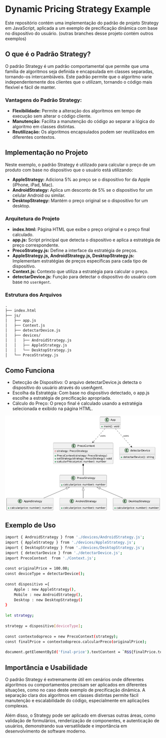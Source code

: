 # Dynamic Pricing Strategy Example

Este repositório contém uma implementação do padrão de projeto Strategy em JavaScript, aplicada a um exemplo de precificação dinâmica com base no dispositivo do usuário.
(outras branches desse projeto contém outros exemplos)

## O que é o Padrão Strategy?

O padrão Strategy é um padrão comportamental que permite que uma família de algoritmos seja definida e encapsulada em classes separadas, tornando-os intercambiáveis. Este padrão permite que o algoritmo varie independentemente dos clientes que o utilizam, tornando o código mais flexível e fácil de manter.

### **Vantagens do Padrão Strategy:**

- **Flexibilidade:** Permite a alteração dos algoritmos em tempo de execução sem alterar o código cliente.
- **Manutenção:** Facilita a manutenção do código ao separar a lógica do algoritmo em classes distintas.
- **Reutilização:** Os algoritmos encapsulados podem ser reutilizados em diferentes contextos.

## Implementação no Projeto

Neste exemplo, o padrão Strategy é utilizado para calcular o preço de um produto com base no dispositivo que o usuário está utilizando:

- **AppleStrategy:** Adiciona 5% ao preço se o dispositivo for da Apple (iPhone, iPad, Mac).
- **AndroidStrategy:** Aplica um desconto de 5% se o dispositivo for um celular Android ou similar.
- **DesktopStrategy:** Mantém o preço original se o dispositivo for um desktop.

### **Arquitetura do Projeto**

- **index.html:** Página HTML que exibe o preço original e o preço final calculado.
- **app.js:** Script principal que detecta o dispositivo e aplica a estratégia de preço correspondente.
- **PrecoStrategy.js:** Define a interface da estratégia de preços.
- **AppleStrategy.js, AndroidStrategy.js, DesktopStrategy.js:** Implementam estratégias de preços específicas para cada tipo de dispositivo.
- **Context.js:** Contexto que utiliza a estratégia para calcular o preço.
- **detectarDevice.js:** Função para detectar o dispositivo do usuário com base no `userAgent`.

### **Estrutura dos Arquivos**

```plaintext
.
├── index.html
├── js/
│   ├── app.js
│   ├── Context.js
│   ├── detectarDevice.js
│   ├── devices/
│   │   ├── AndroidStrategy.js
│   │   ├── AppleStrategy.js
│   │   └── DesktopStrategy.js
│   └── PrecoStrategy.js
```
## Como Funciona
- Detecção de Dispositivo: O arquivo detectarDevice.js detecta o dispositivo do usuário através do userAgent.
- Escolha da Estratégia: Com base no dispositivo detectado, o app.js escolhe a estratégia de precificação apropriada.
- Cálculo do Preço: O preço final é calculado usando a estratégia selecionada e exibido na página HTML.

![O padrão strategy](img/p1.png)

## Exemplo de Uso

```bash
import { AndroidStrategy } from './devices/AndroidStrategy.js';
import { AppleStrategy } from './devices/AppleStrategy.js';
import { DesktopStrategy } from './devices/DesktopStrategy.js';
import { detectarDevice } from './detectarDevice.js';
import PrecoContext  from './Context.js';

const originalPrice = 100.00; 
const deviceType = detectarDevice(); 

const dispositivo ={
    Apple : new AppleStrategy(),
    Mobile : new AndroidStrategy(),
    Desktop : new DesktopStrategy()
}

let strategy;

strategy = dispositivo[deviceType];

const contextodopreco = new PrecoContext(strategy);
const finalPrice = contextodopreco.calcularPreco(originalPrice);

document.getElementById('final-price').textContent = `R$${finalPrice.toFixed(2)}`;
```
## Importância e Usabilidade
O padrão Strategy é extremamente útil em cenários onde diferentes algoritmos ou comportamentos precisam ser aplicados em diferentes situações, como no caso deste exemplo de precificação dinâmica. A separação clara dos algoritmos em classes distintas permite fácil manutenção e escalabilidade do código, especialmente em aplicações complexas.

Além disso, o Strategy pode ser aplicado em diversas outras áreas, como validação de formulários, renderização de componentes, e autenticação de usuários, demonstrando sua versatilidade e importância em desenvolvimento de software moderno.